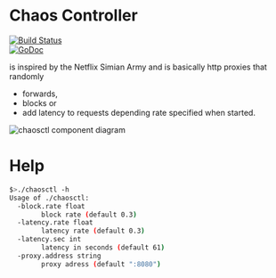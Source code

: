 # Chaos Controller

[![Build Status](https://travis-ci.org/LAtanassov/chaosctl.svg?branch=master)](https://travis-ci.org/LAtanassov/chaosctl)  
[![GoDoc](https://godoc.org/github.com/LAtanassov/chaosctl?status.svg)](https://godoc.org/github.com/LAtanassov/chaosctl)

is inspired by the Netflix Simian Army and is basically http proxies that randomly

- forwards,
- blocks or
- add latency to requests
  depending rate specified when started.

![chaosctl component diagram](http://www.plantuml.com/plantuml/png/LOuz2iCm34PtdU8ZkwzGCdRiaCruS6L13QfjRAS_bDozIKE6ZkAz9xwnTL_xV5UYb8DWyALePDzZJWC-15ZMAAaxMd0uVFEvSTTTE4_J1GQsrFnwEz12n9hdi47xb2kQr4TaSHkXunsCEVrIsllr-fT7IM7TzGK0.svg)

# Help

```sh
$>./chaosctl -h
Usage of ./chaosctl:
  -block.rate float
    	block rate (default 0.3)
  -latency.rate float
    	latency rate (default 0.3)
  -latency.sec int
    	latency in seconds (default 61)
  -proxy.address string
    	proxy adress (default ":8080")
```
